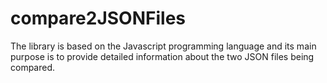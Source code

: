# compare2JSONFiles
The library is based on the Javascript programming language and its main purpose is to provide detailed information about the two JSON files being compared.
